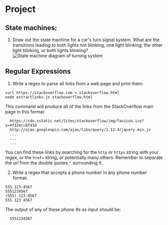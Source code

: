 # Project

## State machines:

1.  Draw out the state machine for a car's turn signal system. What are the
    transitions leading to both lights not blinking, one light blinking, the
    other light blinking, or both lights blinking?
    ![State machine diagram of turning system](img/state-machine-turing-system.png)

## Regular Expressions

1.  Write a regex to parse all links from a web page and print them:

```
curl https://stackoverflow.com > stackoverflow.html
node extractlinks.js stackoverflow.html
```

This command will produce all of the links from the StackOverflow main page in
this format:

      https://cdn.sstatic.net/Sites/stackoverflow/img/favicon.ico?v=4f32ecc8f43d
      http://ajax.googleapis.com/ajax/libs/query/1.12.4/jquery.min.js
      ...
      ...
      ...

You can find these links by searching for the `http` or `https` string with your
regex, or the `href=` string, or potentially many others. Remember to separate
the url from the double quotes `"` surrounding it.

2.  Write a regex that accepts a phone number in any phone number format:

```
555-123-4567
5551234567
(555) 123-4567
555 123 4567
```

The output of any of these phone #s as input should be:

      5551234567
